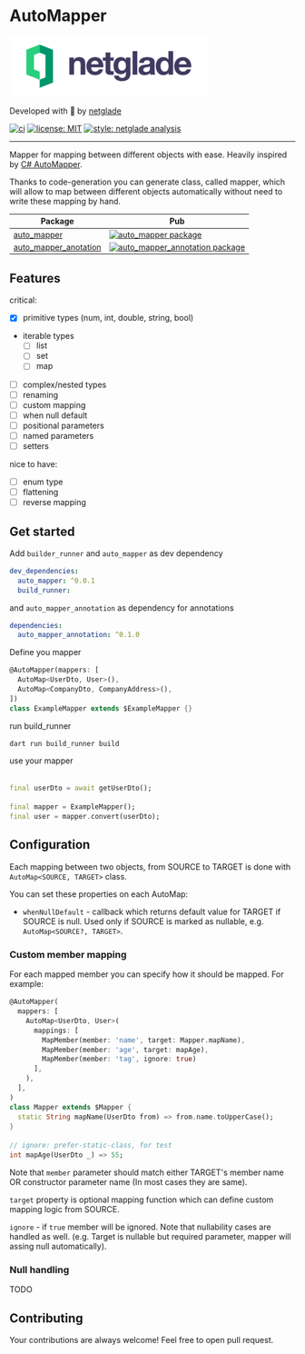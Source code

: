 # AutoMapper

<a href="https://netglade.cz/en">
  <picture>
    <source media="(prefers-color-scheme: dark)" srcset="https://raw.githubusercontent.com/netglade/.github/main/assets/netglade_logo_light.png">
    <source media="(prefers-color-scheme: light)" srcset="https://raw.githubusercontent.com/netglade/.github/main/assets/netglade_logo_dark.png">
    <img alt="netglade" src="https://raw.githubusercontent.com/netglade/.github/main/assets/netglade_logo_dark.png">
  </picture>
</a>

Developed with 💚 by [netglade][netglade_link]

[![ci][ci_badge]][ci_badge_link]
[![license: MIT][license_badge]][license_badge_link]
[![style: netglade analysis][style_badge]][style_badge_link]

---

Mapper for mapping between different objects with ease. Heavily inspired by [C# AutoMapper][auto_mapper_net_link].

Thanks to code-generation you can generate class, called mapper,
which will allow to map between different objects automatically
without need to write these mapping by hand. 

| Package                                                 | Pub                                                                                                 |
|---------------------------------------------------------|-----------------------------------------------------------------------------------------------------|
| [auto_mapper](packages/auto_mapper)          | [![auto_mapper package][auto_mapper_pub_badge]][auto_mapper_pub_link]                               |
| [auto_mapper_anotation](packages/auto_mapper_annotation) | [![auto_mapper_annotation package][auto_mapper_annotation_pub_badge]][auto_mapper_annotation_pub_link] |

## Features

critical:
- [x] primitive types (num, int, double, string, bool)
- iterable types
  - [ ] list
  - [ ] set
  - [ ] map
- [ ] complex/nested types
- [ ] renaming
- [ ] custom mapping
- [ ] when null default
- [ ] positional parameters
- [ ] named parameters
- [ ] setters

nice to have:
- [ ] enum type
- [ ] flattening
- [ ] reverse mapping

## Get started

Add `builder_runner` and `auto_mapper` as dev dependency

```yaml
dev_dependencies:
  auto_mapper: ^0.0.1
  build_runner: 
```
and `auto_mapper_annotation` as dependency for annotations

```yaml
dependencies:
  auto_mapper_annotation: ^0.1.0
```

Define you mapper

```dart
@AutoMapper(mappers: [
  AutoMap<UserDto, User>(),
  AutoMap<CompanyDto, CompanyAddress>(),
])
class ExampleMapper extends $ExampleMapper {}
```

run build_runner 

```
dart run build_runner build
```

use your mapper 

```dart

final userDto = await getUserDto();

final mapper = ExampleMapper();
final user = mapper.convert(userDto);

```

## Configuration

Each mapping between two objects, from SOURCE to TARGET is done with `AutoMap<SOURCE, TARGET>` class. 

You can set these properties on each AutoMap: 

 - `whenNullDefault` - callback which returns default value for TARGET if SOURCE is null. Used only if SOURCE is marked as nullable, e.g. `AutoMap<SOURCE?, TARGET>`. 

### Custom member mapping

For each mapped member you can specify how it should be mapped. For example: 

```dart
@AutoMapper(
  mappers: [
    AutoMap<UserDto, User>(
      mappings: [
        MapMember(member: 'name', target: Mapper.mapName),
        MapMember(member: 'age', target: mapAge),
        MapMember(member: 'tag', ignore: true)
      ],
    ),
  ],
)
class Mapper extends $Mapper {
  static String mapName(UserDto from) => from.name.toUpperCase();
}

// ignore: prefer-static-class, for test
int mapAge(UserDto _) => 55;
```

Note that `member` parameter should match either TARGET's  member name OR constructor parameter name (In most cases they are same).

`target` property is optional mapping function which can define custom mapping logic from SOURCE. 

`ignore` - if `true` member will be ignored. Note that nullability cases are handled as well. (e.g. Target is nullable but required parameter, mapper will assing null automatically).


### Null handling

TODO



## Contributing

Your contributions are always welcome! Feel free to open pull request. 

[netglade_link]: https://netglade.cz/en

[ci_badge]: https://github.com/netglade/sliver_app_bar_builder/workflows/ci/badge.svg
[ci_badge_link]: https://github.com/netglade/sliver_app_bar_builder/actions
[license_badge]: https://img.shields.io/badge/license-MIT-blue.svg
[license_badge_link]: https://opensource.org/licenses/MIT
[style_badge]: https://img.shields.io/badge/style-netglade_analysis-26D07C.svg
[style_badge_link]: https://pub.dev/packages/netglade_analysis

[auto_mapper_pub_badge]: https://img.shields.io/pub/v/auto_mapper.svg
[auto_mapper_pub_link]: https://pub.dartlang.org/packages/auto_mapper
[auto_mapper_annotation_pub_badge]: https://img.shields.io/pub/v/auto_mapper_annotation.svg
[auto_mapper_annotation_pub_link]: https://pub.dartlang.org/packages/auto_mapper_annotation

[auto_mapper_net_link]: https://automapper.org
